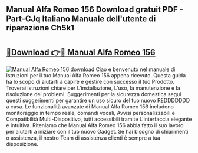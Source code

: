 ## Manual Alfa Romeo 156 Download gratuit PDF - Part-CJq Italiano Manuale dell'utente di riparazione Ch5k1

# <h2><a href="http://dfdujt1.blite.top/?on=Manual+Alfa+Romeo+156">🔗Download 👉🔴 Manual Alfa Romeo 156</a></h2>

[![Manual Alfa Romeo 156 download](https://i.imgur.com/lujVjoI.png)](http://dfdujt1.blite.top/?on=Manual+Alfa+Romeo+156)
Ciao e benvenuto nel manuale di Istruzioni per il tuo Manual Alfa Romeo 156 appena ricevuto. Questa guida ha lo scopo di aiutarti a capire e gestire con successo il tuo Prodotto. Troverai istruzioni chiare per L'installazione, L'uso, la manutenzione e la risoluzione dei problemi. Suggerimenti per la sicurezza domestica segui questi suggerimenti per garantire un uso sicuro del tuo nuovo REDDDDDDD a casa. Le funzionalità avanzate di Manual Alfa Romeo 156 includono monitoraggio in tempo reale, comandi vocali, Avvisi personalizzabili e Compatibilità Multi-Dispositivo, tutti accessibili tramite L'interfaccia elegante e intuitiva. Riteniamo che Manual Alfa Romeo 156 abbia fatto il suo lavoro per aiutarti a iniziare con il tuo nuovo Gadget. Se hai bisogno di chiarimenti o assistenza, il nostro Team di assistenza clienti è sempre a tua disposizione.
